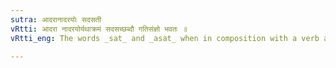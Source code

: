 ```yaml
---
sutra: आदरानादरयोः सदसती
vRtti: आदरा नादरयोर्यथाक्रमं सदसच्छब्दौ गतिसंज्ञो भवतः ॥
vRtti_eng: The words _sat_ and _asat_ when in composition with a verb are called _gati_, when used in the sense of 'respect or love,' and 'disrespect or indifference.'

---
```

